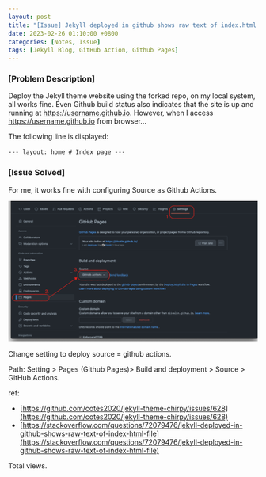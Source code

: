 ```yaml
---
layout: post
title: "[Issue] Jekyll deployed in github shows raw text of index.html file"
date: 2023-02-26 01:10:00 +0800
categories: [Notes, Issue]
tags: [Jekyll Blog, GitHub Action, Github Pages]
---
```


### [Problem Description]

Deploy the Jekyll theme website using the forked repo, on my local system, all works fine.
Even Github build status also indicates that the site is up and running at https://username.github.io. 
However, when I access https://username.github.io from browser...

The following line is displayed:
```html
--- layout: home # Index page ---
```

### [Issue Solved]

For me, it works fine with configuring Source as Github Actions.

![img-description](/assets/img/github-actions.png)

Change setting to deploy source = github actions.

Path:
Setting > Pages (Github Pages)> Build and deployment > Source > GitHub Actions.

ref:
- [https://github.com/cotes2020/jekyll-theme-chirpy/issues/628](https://github.com/cotes2020/jekyll-theme-chirpy/issues/628)
- [https://stackoverflow.com/questions/72079476/jekyll-deployed-in-github-shows-raw-text-of-index-html-file](https://stackoverflow.com/questions/72079476/jekyll-deployed-in-github-shows-raw-text-of-index-html-file)

<!-- script pointing to busuanzi.js start-->
<script async src="/assets/js/busuanzi.pure.mini.js"></script>
<span id="busuanzi_container_page_pv">Total <span id="busuanzi_value_page_pv"></span>views.</span>
<!-- script pointing to busuanzi.js end-->
